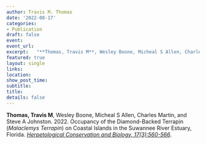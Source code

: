 ```yaml
---
author: Travis M. Thomas
date: '2022-08-17'
categories:
- Publication
draft: false
event: 
event_url: 
excerpt:   "**Thomas, Travis M**, Wesley Boone, Micheal S Allen, Charles Martin, and Steve A Johnston. 2022. Occupancy of the Diamond-Backed Terrapin (*Malaclemys Terrapin*) on Coastal Islands in the Suwannee River Estuary, Florida. [*Herpetological Conservation and Biology, 17(3):560-566*](https://www.herpconbio.org/Volume_17/Issue_3/Thomas_etal_2022.pdf)."
featured: true
layout: single
links:
location: 
show_post_time: 
subtitle:   
title:
details: false
---
```


**Thomas, Travis M**, Wesley Boone, Micheal S Allen, Charles Martin, and Steve A Johnston. 2022. Occupancy of the Diamond-Backed Terrapin (*Malaclemys Terrapin*) on Coastal Islands in the Suwannee River Estuary, Florida. [*Herpetological Conservation and Biology, 17(3):560-566*](https://www.herpconbio.org/Volume_17/Issue_3/Thomas_etal_2022.pdf).